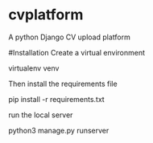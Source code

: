 # cvplatform
A python Django CV upload platform

#Installation
Create a virtual environment

virtualenv venv

Then install the requirements file

pip install -r requirements.txt

run the local server

python3 manage.py runserver
